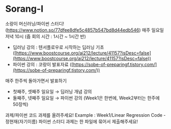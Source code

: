 # Sorang-I
소랑이 머신러닝/파이썬 스터디! 
(https://www.notion.so/77dfee8dfe5c4857b547bd8d44edb546)
매주 일요일 저녁 10시 (줌 회의 시간 : 1시간 ~ 1시간 반)

- 딥러닝 강의 : 텐서플로우로 시작하는 딥러닝 기초 ([https://www.boostcourse.org/ai212/lecture/41157?isDesc=false](https://www.boostcourse.org/ai212/lecture/41157?isDesc=false))
- 파이썬 강의 : 코랑이 발표자료 ([https://sobe-of-preparingf.tistory.com/](https://sobe-of-preparingf.tistory.com/))

매주 한주씩 돌아가면서 발표하기

- 첫째주, 셋째주 일요일 → 딥러닝 개념 강의
- 둘째주, 넷째주 일요일 → 파이썬 강의 (Week1은 한번에, Week2부터는 한주에 50장씩)

과제/파이썬 코드 과제를 올려주세요!
Example : Week1/Linear Regression Code - 정현재(자기이름)
파이썬 스터디 과제는 한 파일에 묶어서 제출해주세요! 

